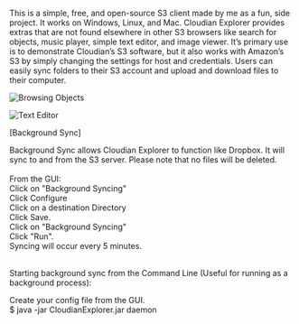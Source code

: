 This is a simple, free, and open-source S3 client made by me as a fun, side project.  It works on Windows, Linux, and Mac.  Cloudian Explorer provides extras that are not found elsewhere in other S3 browsers like search for objects, music player, simple text editor, and image viewer.  It’s primary use is to demonstrate Cloudian’s S3 software, but it also works with Amazon’s S3 by simply changing the settings for host and credentials.  Users can easily sync folders to their S3 account and upload and download files to their computer.

![Browsing Objects](http://www.linux-toys.com/objects.png)

![Text Editor](http://www.linux-toys.com/editor.png)

[Background Sync]

Background Sync allows Cloudian Explorer to function like Dropbox. It will sync to and from the S3 server. Please note that no files will be deleted. 
<br>
<br>
From the GUI: 
<br>
Click on "Background Syncing"
<br>
Click Configure
<br>
Click on a destination Directory
<br>
Click Save.
<br>
Click on "Background Syncing"
<br>
Click "Run".
<br>
Syncing will occur every 5 minutes.

<br>
Starting background sync from the Command Line (Useful for running as a background process):

Create your config file from the GUI.
<br>
$ java -jar CloudianExplorer.jar daemon
